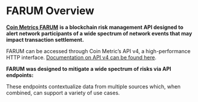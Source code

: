 # FARUM Overview

[**Coin Metrics FARUM**](https://coinmetrics.io/farum/) **is a blockchain risk management API designed to alert network participants of a wide spectrum of network events that may impact transaction settlement.**

FARUM can be accessed through Coin Metric’s API v4, a high-performance HTTP interface. [Documentation on API v4 can be found here](https://docs.coinmetrics.io/api/v4).

**FARUM was designed to mitigate a wide spectrum of risks via  API endpoints:**

These endpoints contextualize data from multiple sources which, when combined, can support a variety of use cases.
